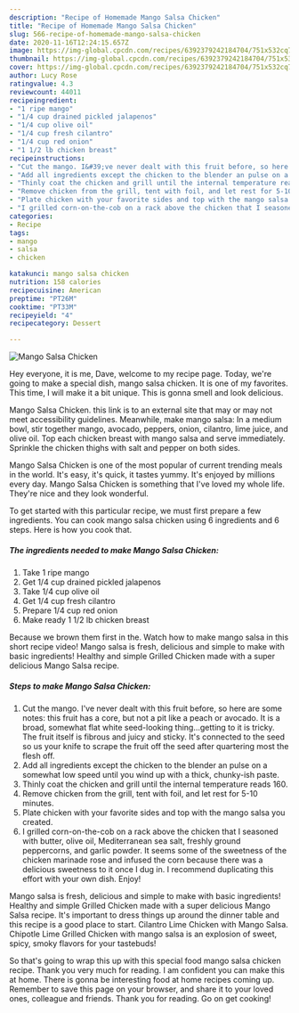 ```yaml
---
description: "Recipe of Homemade Mango Salsa Chicken"
title: "Recipe of Homemade Mango Salsa Chicken"
slug: 566-recipe-of-homemade-mango-salsa-chicken
date: 2020-11-16T12:24:15.657Z
image: https://img-global.cpcdn.com/recipes/6392379242184704/751x532cq70/mango-salsa-chicken-recipe-main-photo.jpg
thumbnail: https://img-global.cpcdn.com/recipes/6392379242184704/751x532cq70/mango-salsa-chicken-recipe-main-photo.jpg
cover: https://img-global.cpcdn.com/recipes/6392379242184704/751x532cq70/mango-salsa-chicken-recipe-main-photo.jpg
author: Lucy Rose
ratingvalue: 4.3
reviewcount: 44011
recipeingredient:
- "1 ripe mango"
- "1/4 cup drained pickled jalapenos"
- "1/4 cup olive oil"
- "1/4 cup fresh cilantro"
- "1/4 cup red onion"
- "1 1/2 lb chicken breast"
recipeinstructions:
- "Cut the mango. I&#39;ve never dealt with this fruit before, so here are some notes: this fruit has a core, but not a pit like a peach or avocado. It is a broad, somewhat flat white seed-looking thing...getting to it is tricky. The fruit itself is fibrous and juicy and sticky. It&#39;s connected to the seed so us your knife to scrape the fruit off the seed after quartering most the flesh off."
- "Add all ingredients except the chicken to the blender an pulse on a somewhat low speed until you wind up with a thick, chunky-ish paste."
- "Thinly coat the chicken and grill until the internal temperature reads 160."
- "Remove chicken from the grill, tent with foil, and let rest for 5-10 minutes."
- "Plate chicken with your favorite sides and top with the mango salsa you created."
- "I grilled corn-on-the-cob on a rack above the chicken that I seasoned with butter, olive oil, Mediterranean sea salt, freshly ground peppercorns, and garlic powder. It seems some of the sweetness of the chicken marinade rose and infused the corn because there was a delicious sweetness to it once I dug in. I recommend duplicating this effort with your own dish. Enjoy!"
categories:
- Recipe
tags:
- mango
- salsa
- chicken

katakunci: mango salsa chicken 
nutrition: 158 calories
recipecuisine: American
preptime: "PT26M"
cooktime: "PT33M"
recipeyield: "4"
recipecategory: Dessert

---
```



![Mango Salsa Chicken](https://img-global.cpcdn.com/recipes/6392379242184704/751x532cq70/mango-salsa-chicken-recipe-main-photo.jpg)

Hey everyone, it is me, Dave, welcome to my recipe page. Today, we're going to make a special dish, mango salsa chicken. It is one of my favorites. This time, I will make it a bit unique. This is gonna smell and look delicious.

Mango Salsa Chicken. this link is to an external site that may or may not meet accessibility guidelines. Meanwhile, make mango salsa: In a medium bowl, stir together mango, avocado, peppers, onion, cilantro, lime juice, and olive oil. Top each chicken breast with mango salsa and serve immediately. Sprinkle the chicken thighs with salt and pepper on both sides.

Mango Salsa Chicken is one of the most popular of current trending meals in the world. It's easy, it's quick, it tastes yummy. It's enjoyed by millions every day. Mango Salsa Chicken is something that I've loved my whole life. They're nice and they look wonderful.


To get started with this particular recipe, we must first prepare a few ingredients. You can cook mango salsa chicken using 6 ingredients and 6 steps. Here is how you cook that.

<!--inarticleads1-->

##### The ingredients needed to make Mango Salsa Chicken:

1. Take 1 ripe mango
1. Get 1/4 cup drained pickled jalapenos
1. Take 1/4 cup olive oil
1. Get 1/4 cup fresh cilantro
1. Prepare 1/4 cup red onion
1. Make ready 1 1/2 lb chicken breast


Because we brown them first in the. Watch how to make mango salsa in this short recipe video! Mango salsa is fresh, delicious and simple to make with basic ingredients! Healthy and simple Grilled Chicken made with a super delicious Mango Salsa recipe. 

<!--inarticleads2-->

##### Steps to make Mango Salsa Chicken:

1. Cut the mango. I&#39;ve never dealt with this fruit before, so here are some notes: this fruit has a core, but not a pit like a peach or avocado. It is a broad, somewhat flat white seed-looking thing...getting to it is tricky. The fruit itself is fibrous and juicy and sticky. It&#39;s connected to the seed so us your knife to scrape the fruit off the seed after quartering most the flesh off.
1. Add all ingredients except the chicken to the blender an pulse on a somewhat low speed until you wind up with a thick, chunky-ish paste.
1. Thinly coat the chicken and grill until the internal temperature reads 160.
1. Remove chicken from the grill, tent with foil, and let rest for 5-10 minutes.
1. Plate chicken with your favorite sides and top with the mango salsa you created.
1. I grilled corn-on-the-cob on a rack above the chicken that I seasoned with butter, olive oil, Mediterranean sea salt, freshly ground peppercorns, and garlic powder. It seems some of the sweetness of the chicken marinade rose and infused the corn because there was a delicious sweetness to it once I dug in. I recommend duplicating this effort with your own dish. Enjoy!


Mango salsa is fresh, delicious and simple to make with basic ingredients! Healthy and simple Grilled Chicken made with a super delicious Mango Salsa recipe. It&#39;s important to dress things up around the dinner table and this recipe is a good place to start. Cilantro Lime Chicken with Mango Salsa. Chipotle Lime Grilled Chicken with mango salsa is an explosion of sweet, spicy, smoky flavors for your tastebuds! 

So that's going to wrap this up with this special food mango salsa chicken recipe. Thank you very much for reading. I am confident you can make this at home. There is gonna be interesting food at home recipes coming up. Remember to save this page on your browser, and share it to your loved ones, colleague and friends. Thank you for reading. Go on get cooking!
